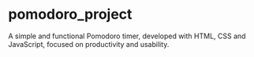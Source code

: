 # pomodoro_project
A simple and functional Pomodoro timer, developed with HTML, CSS and JavaScript, focused on productivity and usability.
